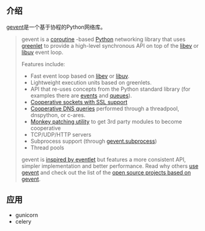 ## 介绍

[gevent](https://pypi.org/project/gevent/)是一个基于协程的Python网络库。

> gevent is a [coroutine](https://en.wikipedia.org/wiki/Coroutine) -based [Python](http://python.org/) networking library that uses [greenlet](https://greenlet.readthedocs.io/) to provide a high-level synchronous API on top of the [libev](http://software.schmorp.de/pkg/libev.html) or [libuv](http://libuv.org/) event loop.
>
> Features include:
>
> * Fast event loop based on [libev](http://software.schmorp.de/pkg/libev.html) or [libuv](http://libuv.org/).
> * Lightweight execution units based on greenlets.
> * API that re-uses concepts from the Python standard library (for examples there are [events](http://www.gevent.org/api/gevent.event.html#gevent.event.Event) and [queues](http://www.gevent.org/api/gevent.queue.html#gevent.queue.Queue)).
> * [Cooperative sockets with SSL support](http://www.gevent.org/api/index.html#networking)
> * [Cooperative DNS queries](http://www.gevent.org/dns.html) performed through a threadpool, dnspython, or c-ares.
> * [Monkey patching utility](http://www.gevent.org/intro.html#monkey-patching) to get 3rd party modules to become cooperative
> * TCP/UDP/HTTP servers
> * Subprocess support (through [gevent.subprocess](http://www.gevent.org/api/gevent.subprocess.html#module-gevent.subprocess))
> * Thread pools
>
> gevent is [inspired by eventlet](http://blog.gevent.org/2010/02/27/why-gevent/) but features a more consistent API, simpler implementation and better performance. Read why others [use gevent](http://groups.google.com/group/gevent/browse_thread/thread/4de9703e5dca8271) and check out the list of the [open source projects based on gevent](https://github.com/gevent/gevent/wiki/Projects).

## 应用

- gunicorn
- celery
